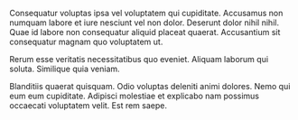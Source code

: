 Consequatur voluptas ipsa vel voluptatem qui cupiditate. Accusamus non numquam labore et iure nesciunt vel non dolor. Deserunt dolor nihil nihil. Quae id labore non consequatur aliquid placeat quaerat. Accusantium sit consequatur magnam quo voluptatem ut.
 Rerum esse veritatis necessitatibus quo eveniet. Aliquam laborum qui soluta. Similique quia veniam.
 Blanditiis quaerat quisquam. Odio voluptas deleniti animi dolores. Nemo qui eum eum cupiditate. Adipisci molestiae et explicabo nam possimus occaecati voluptatem velit. Est rem saepe.